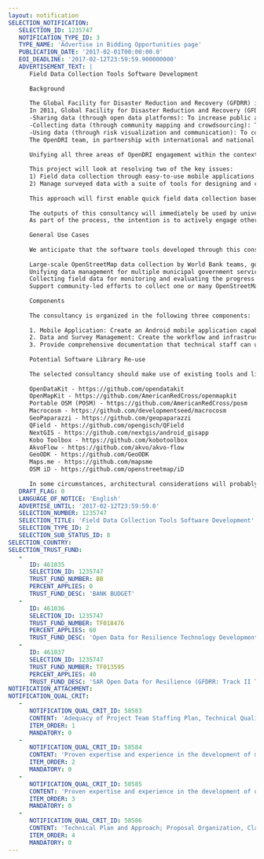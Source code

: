 ```yaml
---
layout: notification
SELECTION_NOTIFICATION: 
   SELECTION_ID: 1235747
   NOTIFICATION_TYPE_ID: 3
   TYPE_NAME: 'Advertise in Bidding Opportunities page'
   PUBLICATION_DATE: '2017-02-01T00:00:00.0'
   EOI_DEADLINE: '2017-02-12T23:59:59.900000000'
   ADVERTISEMENT_TEXT: |
      Field Data Collection Tools Software Development
      
      Background
      
      The Global Facility for Disaster Reduction and Recovery (GFDRR) is a partnership of the World Bank, United Nations, major donors and recipient countries under the International Strategy for Disaster Reduction (ISDR) system. Launched in September 2006, GFDRR provides technical and financial assistance to help disaster-prone countries decrease their vulnerability and adapt to climate change. GFDRR works closely with UN agencies, client governments, World Bank regional offices, and other partners. To meet the needs of a rapidly changing world, the GFDRR Innovation Lab supports the use of science, technology, and open data in promoting new ideas and the development of original tools to empower decision-makers in vulnerable countries to strengthen their resilience. Recent innovations in the field have enabled better access to disaster and climate risk information and a greater capacity to create, manage, and use this information. 
      In 2011, Global Facility for Disaster Reduction and Recovery (GFDRR) launched the Open Data for Resilience Initiative (OpenDRI) to apply the concepts of the global open data movement to the challenges of reducing vulnerability to natural hazards and the impacts of climate change. OpenDRI supports World Bank Regional Disaster Risk Management Teams to build capacity and long-term ownership of open data projects with client countries that are tailored to meet specific needs and goals of stakeholders. OpenDRI engages with client governments in three main areas:
      -Sharing data (through open data platforms): To increase public access to risk information, OpenDRI engages in dialogue with governments on the value of open data through working groups, pilot projects that evolve into long-term locally-owned open data projects. OpenDRI provides technical solutions and assistance for the project implementation through GeoNode, a free and open source data sharing platform.
      -Collecting data (through community mapping and crowdsourcing): To engage communities in the creation of accurate and timely data about the rapidly evolving urban and rural environments in the place they live, OpenDRI works with governments and local communities to utilize simple, collaborative, crowdsourcing mapping tools such as OpenStreetMap (OSM).
      -Using data (through risk visualization and communication): To communicate risk more effectively to decision-makers in planning, preparedness and response activities, OpenDRI works with governments and partners to develop risk communication activities, including development of the InaSAFE software, an OpenDRI Serious Game, and contribution to the Code for Resilience project.
      The OpenDRI team, in partnership with international and national agencies, has developed this suite of complementary tools to improve risk information through better access to data. These tools have global developer and user communities, all of whom contribute to the ongoing use and development of the tools all of which are aimed at providing better information for decision makers at all levels to take action to reduce, prepare for, and recover from disaster risks. While engaging with government to leverage the usage of these tools, OpenDRI also strives to create local communities of user and developers involving government agencies, universities, NGOs, and innovation hubs to create sustainable capacity.
      
      Unifying all three areas of OpenDRI engagement within the context of a single large-scale project still presents some challenges due to gaps in the existing open technology suites, and particularly in the integration of field data collection technology. For much of its work, OpenDRI projects engage in open and collaborative data collection with local communities and governments, heavily leveraging the OpenStreetMap (OSM) open data platform. However, field data collection tools for OpenStreetMap have significant limitations to perform planned thematic field data collection, survey management, and the collection of nonpublic information linked to OSM features. For instance, the tools for managing non-public data (household members, health status, tax records) linked to OpenStreetMap data are incomplete and require adopters to build custom scripts and processes for almost every routine transaction. Similarly quality control and data management tools for OpenStreetMap are nascent and unsuited to the scale and needs of institutions. When tools do exist, installation, setup, and customizations are highly technical and difficult, posing challenges to build sustainable local capacity. As a result, building a decision-making system for risk information using OpenStreetMap data requires significant technical skills from the partners or unsustainable setup and maintenance investments by the OpenDRI team. These shortcomings hobble the global mission of OpenDRI, given the overall aim is to build sustainable ecosystems around open data, where multiple government agencies, organizations and communities use and maintain a common set of open data such as OpenStreetMap out of shared interest.
      
      This project will look at resolving two of the key issues:
      1) Field data collection through easy-to-use mobile applications that can read and write geospatial data and related attribute directly to OpenStreetMap, as well as enable users to collect other related attributes that may be nonpublic and integrated in local databases and not in OpenStreetMap.
      2) Manage surveyed data with a suite of tools for designing and coordinating surveys, importing, reviewing and updating data, and allowing exporting it in standard geospatial formats.
      
      This approach will first enable quick field data collection based on OpenStreetMap features (e.g. buildings), and, in turn allow to seamlessly integrate OpenStreetMap data with locally hosted or non-public datasets. In this way, OpenStreetMap will become viable as a foundational data layer for applications using data for disaster management and complementary functions. As a result, this approach will link multiple, currently disconnected geographic datasets spread across individual government agencies (e.g. household buildings, streets) and incentivize governments to invest in the creation and maintenance of OpenStreetMap data.
      
      The outputs of this consultancy will immediately be used by universities and government partners to better collect and manage data about households, schools, hospitals and generally the built environment as they relate to disaster management. 
      As part of the process, the intention is to actively engage other institutions and potential partners to build an open source community and invest collaboratively in open source technology for field data collection. Therefore, while the consultancy needs to deliver the specifications described below for immediate use, the work also needs to enable a larger vision for further co-development as elaborated by the GFDRR and other partners. 
      
      General Use Cases
      
      We anticipate that the software tools developed through this consultancy will be highly flexible and well suited to a variety of use cases involving data collection and creating/updating OpenStreetMap data. In particular, for the purposes of OpenDRI work, we foresee the following short term use cases for the technology:
      
      Large-scale OpenStreetMap data collection by World Bank teams, government agencies and partners to build asset exposure databases, update them and then conduct assessments after disaster events;
      Unifying data management for multiple municipal government services (traffic management, social assistance, disaster risk modeling, water services, etc.) using a common OpenStreetMap baseline data layer (.g. Water utilities use the OpenStreetMap roads layer which is actively managed by the transportation department and vice-versa);
      Collecting field data for monitoring and evaluating the progress towards completion of development, reconstruction and humanitarian assistance projects;
      Support community-led efforts to collect one or many OpenStreetMap features within a local area of interest.
      
      Components
      
      The consultancy is organized in the following three components:
      
      1. Mobile Application: Create an Android mobile application capable of surveying geographic data features easily, repeatedly, in an organized fashion. It should be well-designed to avoid commonly observed sources of user error in other mobile technologies (e.g. confusing form interface design, map orientation error).
      2. Data and Survey Management: Create the workflow and infrastructure tools for managing surveyors within an organization and establish a robust server and database backend that can be managed by trained technical staff and that can integrate OpenStreetMap and non-public data.
      3. Provide comprehensive documentation that technical staff can use to train themselves and others within the organization.
      
      Potential Software Library Re-use
      
      The selected consultancy should make use of existing tools and libraries wherever deemed relevant. Code, interfaces and tools from one or many of the following open source tools may feature in the final mobile application and backend system (non-comprehensive list in no specific order):
      
      OpenDataKit - https://github.com/opendatakit 
      OpenMapKit - https://github.com/AmericanRedCross/openmapkit 
      Portable OSM (POSM) - https://github.com/AmericanRedCross/posm 
      Macrocosm - https://github.com/developmentseed/macrocosm 
      GeoPaparazzi - https://github.com/geopaparazzi 
      QField - https://github.com/opengisch/QField 
      NextGIS - https://github.com/nextgis/android_gisapp 
      Kobo Toolbox - https://github.com/kobotoolbox 
      AkvoFlow - https://github.com/akvo/akvo-flow 
      GeoODK - https://github.com/GeoODK 
      Maps.me - https://github.com/mapsme 
      OSM iD - https://github.com/openstreetmap/iD 
      
      In some circumstances, architectural considerations will probably compel us to recreate features from these applications instead of building on them.
   DRAFT_FLAG: 0
   LANGUAGE_OF_NOTICE: 'English'
   ADVERTISE_UNTIL: '2017-02-12T23:59:59.0'
   SELECTION_NUMBER: 1235747
   SELECTION_TITLE: 'Field Data Collection Tools Software Development'
   SELECTION_TYPE_ID: 2
   SELECTION_SUB_STATUS_ID: 8
SELECTION_COUNTRY: 
SELECTION_TRUST_FUND: 
   - 
      ID: 461035
      SELECTION_ID: 1235747
      TRUST_FUND_NUMBER: BB
      PERCENT_APPLIES: 0
      TRUST_FUND_DESC: 'BANK BUDGET'
   - 
      ID: 461036
      SELECTION_ID: 1235747
      TRUST_FUND_NUMBER: TF018476
      PERCENT_APPLIES: 60
      TRUST_FUND_DESC: 'Open Data for Resilience Technology Developmentâ Project'
   - 
      ID: 461037
      SELECTION_ID: 1235747
      TRUST_FUND_NUMBER: TF013595
      PERCENT_APPLIES: 40
      TRUST_FUND_DESC: 'SAR Open Data for Resilience (GFDRR: Track II TA Core)'
NOTIFICATION_ATTACHMENT: 
NOTIFICATION_QUAL_CRIT: 
   - 
      NOTIFICATION_QUAL_CRIT_ID: 58583
      CONTENT: 'Adequacy of Project Team Staffing Plan, Technical Qualifications and Experience'
      ITEM_ORDER: 1
      MANDATORY: 0
   - 
      NOTIFICATION_QUAL_CRIT_ID: 58584
      CONTENT: 'Proven expertise and experience in the development of mobile applications. Experience with mobile data collection and/or geospatial in a mobile environment is a plus.'
      ITEM_ORDER: 2
      MANDATORY: 0
   - 
      NOTIFICATION_QUAL_CRIT_ID: 58585
      CONTENT: 'Proven expertise and experience in the development of open-source geospatial software, data processing, and data management tools. Recent experience of contributing to the development of OpenStreetMap tools or other open geospatial tools is a plus.'
      ITEM_ORDER: 3
      MANDATORY: 0
   - 
      NOTIFICATION_QUAL_CRIT_ID: 58586
      CONTENT: 'Technical Plan and Approach; Proposal Organization, Clarify, Quality'
      ITEM_ORDER: 4
      MANDATORY: 0
---
```

